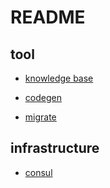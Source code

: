 # README

## tool

* [knowledge base](./repo/tool/knowledge_base.md)

* [codegen](./repo/tool/codegen.md)

* [migrate]()

## infrastructure

* [consul](./repo/infrastructure/consul.md)
